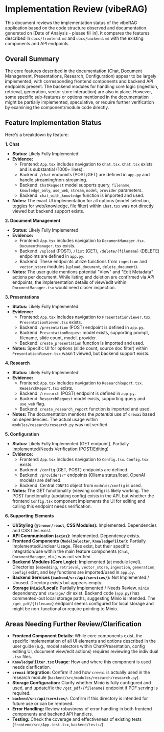 # Implementation Review (vibeRAG)

This document reviews the implementation status of the vibeRAG application based on the code structure observed and documentation generated on [Date of Analysis - please fill in]. It compares the features described in `docs/frontend.md` and `docs/backend.md` with the existing components and API endpoints.

## Overall Summary

The core features described in the documentation (Chat, Document Management, Presentations, Research, Configuration) appear to be largely implemented, with corresponding frontend components and backend API endpoints present. The backend modules for handling core logic (ingestion, retrieval, generation, vector store interaction) are also in place. However, some specific sub-features or options mentioned in the documentation might be partially implemented, speculative, or require further verification by examining the component/module code directly.

## Feature Implementation Status

Here's a breakdown by feature:

**1. Chat**

*   **Status:** Likely Fully Implemented
*   **Evidence:**
    *   Frontend: `App.tsx` includes navigation to `Chat.tsx`. `Chat.tsx` exists and is substantial (1000+ lines).
    *   Backend: `/chat` endpoints (POST/GET) are defined in `app.py` and handle streaming/non-streaming.
    *   Backend: `ChatRequest` model supports query, `filename`, `knowledge_only`, `use_web`, `stream`, `model`, `provider` parameters.
    *   Backend: `chat_with_knowledge` function is imported and used.
*   **Notes:** The exact UI implementation for all options (model selection, toggles for web/knowledge, file filter) within `Chat.tsx` was not directly viewed but backend support exists.

**2. Document Management**

*   **Status:** Likely Fully Implemented
*   **Evidence:**
    *   Frontend: `App.tsx` includes navigation to `DocumentManager.tsx`. `DocumentManager.tsx` exists.
    *   Backend: `/upload` (POST), `/list` (GET), `/delete/{filename}` (DELETE) endpoints are defined in `app.py`.
    *   Backend: These endpoints utilize functions from `ingestion` and `vector_store` modules (`upload_document`, `delete_document`).
*   **Notes:** The user guide mentions potential "View" and "Edit Metadata" actions per document. While listing and deletion are confirmed via API endpoints, the implementation details of view/edit within `DocumentManager.tsx` would need closer inspection.

**3. Presentations**

*   **Status:** Likely Fully Implemented
*   **Evidence:**
    *   Frontend: `App.tsx` includes navigation to `PresentationViewer.tsx`. `PresentationViewer.tsx` exists.
    *   Backend: `/presentation` (POST) endpoint is defined in `app.py`.
    *   Backend: `PresentationRequest` model exists, supporting prompt, filename, slide count, model, provider.
    *   Backend: `create_presentation` function is imported and used.
*   **Notes:** Specific UI for options (slide count, source doc filter) within `PresentationViewer.tsx` wasn't viewed, but backend support exists.

**4. Research**

*   **Status:** Likely Fully Implemented
*   **Evidence:**
    *   Frontend: `App.tsx` includes navigation to `ResearchReport.tsx`. `ResearchReport.tsx` exists.
    *   Backend: `/research` (POST) endpoint is defined in `app.py`.
    *   Backend: `ResearchRequest` model exists, supporting query and `use_web` flag.
    *   Backend: `create_research_report` function is imported and used.
*   **Notes:** The documentation mentions the *potential* use of `crewai` based on dependencies. The actual usage within `modules/research/research.py` was not verified.

**5. Configuration**

*   **Status:** Likely Fully Implemented (GET endpoint), Partially Implemented/Needs Verification (POST/Editing)
*   **Evidence:**
    *   Frontend: `App.tsx` includes navigation to `Config.tsx`. `Config.tsx` exists.
    *   Backend: `/config` (GET, POST) endpoints are defined.
    *   Backend: `/providers/*` endpoints (Ollama status/load, OpenAI models) are defined.
    *   Backend: Central `CONFIG` object from `modules/config` is used.
*   **Notes:** The GET functionality (viewing config) is likely working. The POST functionality (updating config) exists in the API, but whether the frontend `Config.tsx` component implements the UI for editing and calling this endpoint needs verification.

**6. Supporting Elements**

*   **UI/Styling (`@tremor/react`, CSS Modules):** Implemented. Dependencies and CSS files exist.
*   **API Communication (`axios`):** Implemented. Dependency exists.
*   **Frontend Components (`ModelSelector`, `KnowledgeFilter`):** Partially Implemented/Unclear Usage. Files exist, but their specific integration/use within the main feature components (`Chat`, `DocumentManager`, etc.) was not verified.
*   **Backend Modules (Core Logic):** Implemented (at module level). Directories (`embedding`, `retrieval`, `vector_store`, `ingestion`, `generation`, `config`) exist, and key functions are imported/used in `app.py`.
*   **Backend Services (`backend/src/api/services/`):** Not Implemented / Unused. Directory exists but appears empty.
*   **Storage (`Minio`/Local):** Partially Implemented / Needs Review. `minio` dependency and `storage/` dir exist. Backend code (`app.py`) has commented-out local storage paths, suggesting Minio is intended. The `/get_pdf/{filename}` endpoint seems configured for local storage and might be non-functional or require pointing to Minio.

## Areas Needing Further Review/Clarification

*   **Frontend Component Details:** While core components exist, the specific implementation of all UI elements and options described in the user guide (e.g., model selectors within Chat/Presentation, config editing UI, document view/edit actions) requires reviewing the individual `.tsx` files.
*   **`KnowledgeFilter.tsx` Usage:** How and where this component is used needs clarification.
*   **`crewai` Integration:** Confirm if and how `crewai` is actually used in the research module (`backend/src/modules/research/research.py`).
*   **Storage Configuration:** Clarify whether Minio is fully configured and used, and update/fix the `/get_pdf/{filename}` endpoint if PDF serving is required.
*   **`backend/src/api/services/`:** Confirm if this directory is intended for future use or can be removed.
*   **Error Handling:** Review robustness of error handling in both frontend components and backend API handlers.
*   **Testing:** Check the coverage and effectiveness of existing tests (`frontend/src/App.test.tsx`, `backend/tests/`). 